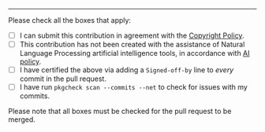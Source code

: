 <!-- Please put the pull request description above -->

---

Please check all the boxes that apply:

- [ ] I can submit this contribution in agreement with the [Copyright Policy](https://www.gentoo.org/glep/glep-0076.html#certificate-of-origin).
- [ ] This contribution has not been created with the assistance of Natural Language Processing artificial intelligence tools, in accordance with [AI policy](https://wiki.gentoo.org/wiki/Project:Council/AI_policy).
- [ ] I have certified the above via adding a `Signed-off-by` line to *every* commit in the pull request.
- [ ] I have run `pkgcheck scan --commits --net` to check for issues with my commits.

Please note that all boxes must be checked for the pull request to be merged.
